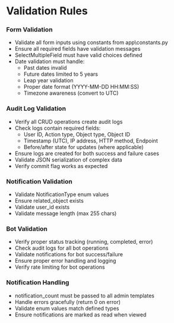 # Validation Rules

### Form Validation
- Validate all form inputs using constants from app\constants.py
- Ensure all required fields have validation messages
- SelectMultipleField must have valid choices defined
- Date validation must handle:
  - Past dates invalid
  - Future dates limited to 5 years
  - Leap year validation
  - Proper date format (YYYY-MM-DD HH:MM:SS)
  - Timezone awareness (convert to UTC)

### Audit Log Validation
- Verify all CRUD operations create audit logs
- Check logs contain required fields:
  - User ID, Action type, Object type, Object ID
  - Timestamp (UTC), IP address, HTTP method, Endpoint
  - Before/after state for updates (where applicable)
- Ensure logs are created for both success and failure cases
- Validate JSON serialization of complex data
- Verify commit flag works as expected

### Notification Validation
- Validate NotificationType enum values
- Ensure related_object exists
- Validate user_id exists
- Validate message length (max 255 chars)

### Bot Validation
- Verify proper status tracking (running, completed, error)
- Check audit logs for all bot operations
- Validate notifications for bot success/failure
- Ensure proper error handling and logging
- Verify rate limiting for bot operations

### Notification Handling
- notification_count must be passed to all admin templates
- Handle errors gracefully (return 0 on error)
- Validate enum values match defined types
- Ensure notifications are marked as read when viewed

